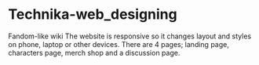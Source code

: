 # Technika-web_designing
Fandom-like wiki
The website is responsive so it changes layout and styles on phone, laptop or other devices. 
There are 4 pages; landing page, characters page, merch shop and a discussion page.
